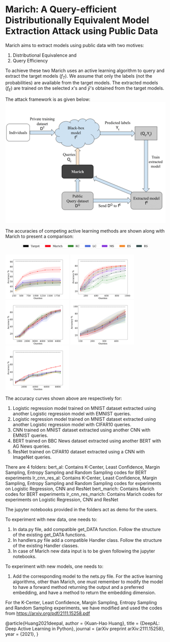 # Marich: A Query-efficient Distributionally Equivalent Model Extraction Attack using Public Data

Marich aims to extract models using public data with two motives:
1. Distributional Equivalence and
2. Query Efficiency

To achieve these two Marich uses an active learning algorithm to query and extract the target models $(f_T)$. We assume that only the labels (not the probabilities) are available from the target models. The extracted models $(f_E)$ are trained on the selected $x$'s and $\hat{y}$'s obtained from the target models.

The attack framework is as given below:
![My Image](figures/attack_framework.png)

The accuracies of competing active learning methods are shown along with Marich to present a comparison:

<p align="center">
<img src="figures/legend_acc.png" width = 400>
</p>
    
<img src="figures/LR_emnist.png" width="200" title="LR extracted using EMNIST"/> <img src="figures/LR_cifar.png" width="200" title="LR extracted using CIFAR10"/>
<img src="figures/CNN_emnist.png" width="200" title="CNN extracted using EMNIST"/> 
<img src="figures/bert_acc.png" width="200" title="BERT extracted using AGNEWS"/>
<img src="figures/Res_CNN.png" width="200" title="BERT extracted using AGNEWS"/>

The accuracy curves shown above are respectively for:
1. Logistic regression model trained on MNIST dataset extracted using another Logistic regression model with EMNIST queries.
2. Logistic regression model trained on MNIST dataset extracted using another Logistic regression model with CIFAR10 queries.
3. CNN trained on MNIST dataset extracted using another CNN with EMNIST queries.
4. BERT trained on BBC News dataset extracted using another BERT with AG News queries.
5. ResNet trained on CIFAR10 dataset extracted using a CNN with ImageNet queries.

There are 4 folders:
bert_al: Contains K-Center, Least Confidence, Margin Sampling, Entropy Sampling and Random Sampling codes for BERT experiments
lr_cnn_res_al: Contains K-Center, Least Confidence, Margin Sampling, Entropy Sampling and Random Sampling codes for experiments on Logistic Regression, CNN and ResNet
bert_marich: Contains Marich codes for BERT experiments
lr_cnn_res_marich: Contains Marich codes for experiments on Logistic Regression, CNN and ResNet

The jupyter notebooks provided in the folders act as demo for the users.

To experiment with new data, one needs to:
1. In data.py file, add compatible get_DATA function. Follow the structure of the existing get_DATA functions.
2. In handlers.py file add a compatible Handler class. Follow the structure of the existing Handler classes.
3. In case of Marich new data input is to be given following the jupyter notebooks.

To experiment with new models, one needs to:
1. Add the corresponding model to the nets.py file. For the active learning algorithms, other than Marich, one must remember to modify the model to have a forward method returning the output and a preferred embedding, and have a method to return the embedding dimension.


For the K-Center, Least Confidence, Margin Sampling, Entropy Sampling and Random Sampling experiments, we have modified and used the codes from https://arxiv.org/pdf/2111.15258.pdf


@article{Huang2021deepal,
    author    = {Kuan-Hao Huang},
    title     = {DeepAL: Deep Active Learning in Python},
    journal   = {arXiv preprint arXiv:2111.15258},
    year      = {2021},
}
